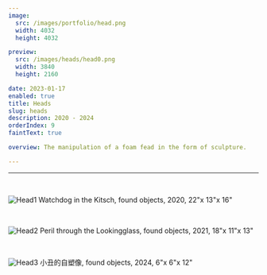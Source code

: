 ```yaml
---
image:
  src: /images/portfolio/head.png
  width: 4032
  height: 4032

preview:
  src: /images/heads/head0.png
  width: 3840
  height: 2160

date: 2023-01-17
enabled: true
title: Heads
slug: heads
description: 2020 - 2024
orderIndex: 9
faintText: true

overview: The manipulation of a foam fead in the form of sculpture.

---
```



---

&nbsp;

![Head1](/images/heads/head1.png "head1")
Watchdog in the Kitsch, found objects, 2020, 22"x 13"x 16"

&nbsp;

![Head2](/images/heads/head2.png "head2")
Peril through the Lookingglass, found objects, 2021, 18"x 11"x 13"

&nbsp;

![Head3](/images/heads/head3.png "head3")
小丑的自塑像, found objects, 2024, 6"x 6"x 12"

